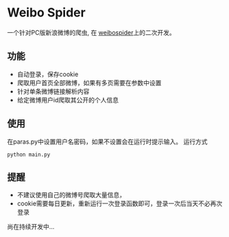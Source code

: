 # Weibo Spider

一个针对PC版新浪微博的爬虫, 在 [weibospider](https://github.com/SpiderClub/weibospider)上的二次开发。

## 功能
- 自动登录，保存cookie
- 爬取用户首页全部微博，如果有多页需要在参数中设置
- 针对单条微博链接解析内容
- 给定微博用户id爬取其公开的个人信息

## 使用
在paras.py中设置用户名密码，如果不设置会在运行时提示输入。
运行方式
```
python main.py
```
## 提醒
- 不建议使用自己的微博号爬取大量信息，
- cookie需要每日更新，重新运行一次登录函数即可，登录一次后当天不必再次登录

尚在持续开发中...

